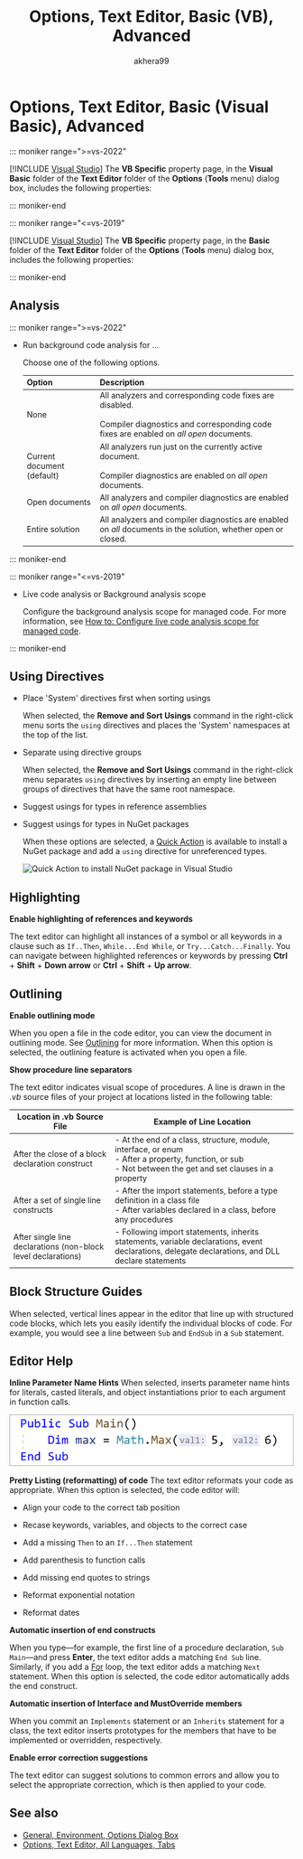 ﻿---
title: Options, Text Editor, Basic (VB), Advanced
description: Learn how to use the Advanced page in the Basic section to change the default settings of the Analysis, Import Directives, and Highlighting properties.
ms.custom: SEO-VS-2020
ms.date: 05/20/2022
ms.topic: reference
f1_keywords:
- VS.ToolsOptionsPages.Visual_Basic.Editor
- VS.ToolsOptionsPages.Text_Editor.Basic.Editor
- VS.ToolsOptionsPages.Visual_Basic_Editor.Editor
- VS.ToolsOptionsPages.Text_Editor.Basic.SimplifiedEditorPage
- VS.ToolsOptionsPages.Text_Editor.Basic
- VS.ToolsOptionsPages.Text_Editor.Basic.Advanced
- VS.ToolsOptionsPages.Text_Editor.Basic.VB_Specific
helpviewer_keywords:
- Basic Text Editor Options dialog box
ms.assetid: 5a8cafca-f7b4-4a2d-92ce-6894a7673d00
author: akhera99
ms.author: midumont
manager: jmartens
ms.technology: vs-ide-general
ms.workload:
- multiple
---
# Options, Text Editor, Basic (Visual Basic), Advanced

::: moniker range=">=vs-2022"

 [!INCLUDE [Visual Studio](~/includes/applies-to-version/vs-windows-only.md)]
The **VB Specific** property page, in the **Visual Basic** folder of the **Text Editor** folder of the **Options** (**Tools** menu) dialog box, includes the following properties:

::: moniker-end

::: moniker range="<=vs-2019"

 [!INCLUDE [Visual Studio](~/includes/applies-to-version/vs-windows-only.md)]
The **VB Specific** property page, in the **Basic** folder of the **Text Editor** folder of the **Options** (**Tools** menu) dialog box, includes the following properties:

::: moniker-end

## Analysis

::: moniker range=">=vs-2022"

- Run background code analysis for ...

  Choose one of the following options.

  | Option | Description |
  | - | - |
  | None | All analyzers and corresponding code fixes are disabled.<br/><br/>Compiler diagnostics and corresponding code fixes are enabled on *all open* documents. |
  | Current document (default) | All analyzers run just on the currently active document.<br/><br/>Compiler diagnostics are enabled on *all open* documents. |
  | Open documents | All analyzers and compiler diagnostics are enabled on *all open* documents. |
  | Entire solution | All analyzers and compiler diagnostics are enabled on *all* documents in the solution, whether open or closed. |

::: moniker-end

::: moniker range="<=vs-2019"

- Live code analysis or Background analysis scope

   Configure the background analysis scope for managed code. For more information, see [How to: Configure live code analysis scope for managed code](../../code-quality/configure-live-code-analysis-scope-managed-code.md).

::: moniker-end

## Using Directives

- Place 'System' directives first when sorting usings

   When selected, the **Remove and Sort Usings** command in the right-click menu sorts the `using` directives and places the 'System' namespaces at the top of the list.

- Separate using directive groups

   When selected, the **Remove and Sort Usings** command in the right-click menu separates `using` directives by inserting an empty line between groups of directives that have the same root namespace.

- Suggest usings for types in reference assemblies
- Suggest usings for types in NuGet packages

   When these options are selected, a [Quick Action](../quick-actions.md) is available to install a NuGet package and add a `using` directive for unreferenced types.

   ![Quick Action to install NuGet package in Visual Studio](media/nuget-lightbulb.png)

## Highlighting

 **Enable highlighting of references and keywords**

The text editor can highlight all instances of a symbol or all keywords in a clause such as `If..Then`, `While...End While`, or `Try...Catch...Finally`. You can navigate between highlighted references or keywords by pressing **Ctrl** + **Shift** + **Down arrow** or **Ctrl** + **Shift** + **Up arrow**.

## Outlining

**Enable outlining mode**

When you open a file in the code editor, you can view the document in outlining mode. See [Outlining](../../ide/outlining.md) for more information. When this option is selected, the outlining feature is activated when you open a file.

**Show procedure line separators**

The text editor indicates visual scope of procedures. A line is drawn in the *.vb* source files of your project at locations listed in the following table:

|Location in .vb Source File|Example of Line Location|
|---------------------------------|------------------------------|
|After the close of a block declaration construct|-   At the end of a class, structure, module, interface, or enum<br />-   After a property, function, or sub<br />-   Not between the get and set clauses in a property|
|After a set of single line constructs|-   After the import statements, before a type definition in a class file<br />-   After variables declared in a class, before any procedures|
|After single line declarations (non-block level declarations)|-   Following import statements, inherits statements, variable declarations, event declarations, delegate declarations, and DLL declare statements|

## Block Structure Guides

When selected, vertical lines appear in the editor that line up with structured code blocks, which lets you easily identify the individual blocks of code. For example, you would see a line between `Sub` and `EndSub` in a `Sub` statement.

## Editor Help

**Inline Parameter Name Hints**
When selected, inserts parameter name hints for literals, casted literals, and object instantiations prior to each argument in function calls.

![Inline Parameter Name Hints for Visual Basic](media/inline-parameter-name-hints-visualbasic.png)


**Pretty Listing (reformatting) of code**
The text editor reformats your code as appropriate. When this option is selected, the code editor will:

- Align your code to the correct tab position

- Recase keywords, variables, and objects to the correct case

- Add a missing `Then` to an `If...Then` statement

- Add parenthesis to function calls

- Add missing end quotes to strings

- Reformat exponential notation

- Reformat dates

**Automatic insertion of end constructs**

When you type—for example, the first line of a procedure declaration, `Sub Main`—and press **Enter**, the text editor adds a matching `End Sub` line. Similarly, if you add a [For](/dotnet/visual-basic/language-reference/statements/for-next-statement) loop, the text editor adds a matching `Next` statement. When this option is selected, the code editor automatically adds the end construct.

**Automatic insertion of Interface and MustOverride members**

When you commit an `Implements` statement or an `Inherits` statement for a class, the text editor inserts prototypes for the members that have to be implemented or overridden, respectively.

**Enable error correction suggestions**

The text editor can suggest solutions to common errors and allow you to select the appropriate correction, which is then applied to your code.

## See also

- [General, Environment, Options Dialog Box](../../ide/reference/general-environment-options-dialog-box.md)
- [Options, Text Editor, All Languages, Tabs](../../ide/reference/options-text-editor-all-languages-tabs.md)
